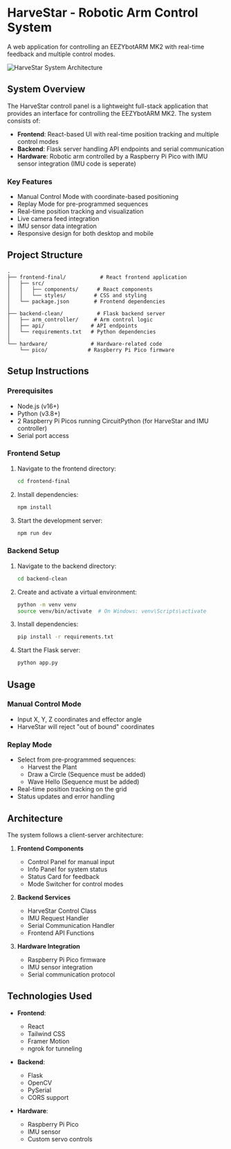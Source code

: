 # HarveStar - Robotic Arm Control System

A web application for controlling an EEZYbotARM MK2 with real-time feedback and multiple control modes.

![HarveStar System Architecture](./architecture.png)

## System Overview

The HarveStar controll panel is a lightweight full-stack application that provides an interface for controlling the EEZYbotARM MK2. The system consists of:

- **Frontend**: React-based UI with real-time position tracking and multiple control modes
- **Backend**: Flask server handling API endpoints and serial communication
- **Hardware**: Robotic arm controlled by a Raspberry Pi Pico with IMU sensor integration (IMU code is seperate)

### Key Features

- Manual Control Mode with coordinate-based positioning
- Replay Mode for pre-programmed sequences
- Real-time position tracking and visualization
- Live camera feed integration
- IMU sensor data integration
- Responsive design for both desktop and mobile

## Project Structure

```
.
├── frontend-final/           # React frontend application
│   ├── src/
│   │   ├── components/      # React components
│   │   └── styles/         # CSS and styling
│   └── package.json        # Frontend dependencies
│
├── backend-clean/           # Flask backend server
│   ├── arm_controller/     # Arm control logic
│   ├── api/               # API endpoints
│   └── requirements.txt   # Python dependencies
│
└── hardware/              # Hardware-related code
    └── pico/             # Raspberry Pi Pico firmware
```

## Setup Instructions

### Prerequisites

- Node.js (v16+)
- Python (v3.8+)
- 2 Raspberry Pi Picos running CircuitPython (for HarveStar and IMU controller)
- Serial port access

### Frontend Setup

1. Navigate to the frontend directory:
   ```bash
   cd frontend-final
   ```

2. Install dependencies:
   ```bash
   npm install
   ```

3. Start the development server:
   ```bash
   npm run dev
   ```

### Backend Setup

1. Navigate to the backend directory:
   ```bash
   cd backend-clean
   ```

2. Create and activate a virtual environment:
   ```bash
   python -m venv venv
   source venv/bin/activate  # On Windows: venv\Scripts\activate
   ```

3. Install dependencies:
   ```bash
   pip install -r requirements.txt
   ```

4. Start the Flask server:
   ```bash
   python app.py
   ```

## Usage

### Manual Control Mode
- Input X, Y, Z coordinates and effector angle
- HarveStar will reject "out of bound" coordinates

### Replay Mode
- Select from pre-programmed sequences:
  - Harvest the Plant
  - Draw a Circle (Sequence must be added)
  - Wave Hello (Sequence must be added)
- Real-time position tracking on the grid
- Status updates and error handling

## Architecture

The system follows a client-server architecture:

1. **Frontend Components**
   - Control Panel for manual input
   - Info Panel for system status
   - Status Card for feedback
   - Mode Switcher for control modes

2. **Backend Services**
   - HarveStar Control Class
   - IMU Request Handler
   - Serial Communication Handler
   - Frontend API Functions

3. **Hardware Integration**
   - Raspberry Pi Pico firmware
   - IMU sensor integration
   - Serial communication protocol

## Technologies Used

- **Frontend**:
  - React
  - Tailwind CSS
  - Framer Motion
  - ngrok for tunneling

- **Backend**:
  - Flask
  - OpenCV
  - PySerial
  - CORS support

- **Hardware**:
  - Raspberry Pi Pico
  - IMU sensor
  - Custom servo controls


